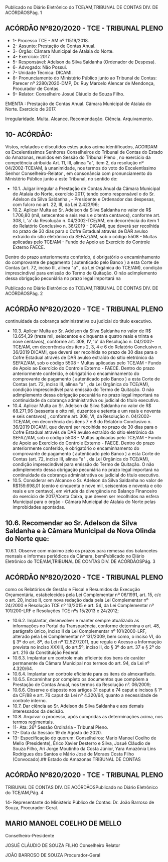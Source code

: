 Publicado  no  Diário  Eletrônico do TCE/AM,TRIBUNAL DE CONTAS DIV. DE ACÓRDÃOSPág. 1

## ACÓRDÃO Nº820/2020 - TCE - TRIBUNAL PLENO

- 1- Processo TCE - AM nº 11519/2018.
- 2- Assunto: Prestação de Contas Anual.
- 3- Órgão: Câmara Municipal de Atalaia do Norte.
- 4- Exercício: 2017.
- 5- Responsável: Adelson da Silva Saldanha (Ordenador de Despesa).
- 6- Advogado: Não Possui.
- 7- Unidade Técnica: DICAMI.
- 8- Pronunciamento  do  Ministério  Público  junto  ao  Tribunal  de  Contas: Parecer  nº 2280/2020-DMP, Dr. Ruy Marcelo Alencar de Mendonça, Procurador de Contas.
- 9- Relator: Conselheiro Josué Cláudio de Souza Filho.

EMENTA : Prestação  de  Contas  Anual. Câmara Municipal de Atalaia do Norte. Exercício de 2017.

Irregularidade. Multa. Alcance. Recomendação. Ciência. Arquivamento.

## 10-  ACÓRDÃO:

Vistos, relatados e discutidos estes autos acima identificados, ACORDAM os Excelentíssimos Senhores Conselheiros do Tribunal de Contas do Estado do Amazonas, reunidos em Sessão do Tribunal Pleno , no exercício da competência atribuída Art. 11, III, alínea "a", item 2, da resolução nº 04/2002-TCE/AM, à unanimidade, nos termos do voto do Excelentíssimo Senhor Conselheiro-Relator , em consonância com pronunciamento do Ministério Público junto a este Tribunal, no sentido de:

- 10.1.  Julgar  irregular a  Prestação  de  Contas Anual  da  Câmara  Municipal  de Atalaia  do  Norte,  exercício  2017,  tendo  como  responsável  o  do Sr. Adelson  da  Silva  Saldanha , -  Presidente  e  Ordenador  das  despesas, com fulcro no art. 22, III, da Lei 2.423/96;
- 10.2.  Aplicar  Multa ao Sr.  Adelson  da  Silva  Saldanha no  valor  de R$ 1.706,80 (mil,  setecentos  e  seis  reais  e  oitenta  centavos),  conforme  art. 308, I, 'a' da Resolução n. 04/2002-TCE/AM, em decorrência do item 1 do Relatório  Conclusivo  n.  36/2019  -  DICAMI,  que  deverá  ser  recolhida no prazo de 30 dias para o Cofre Estadual através de DAR avulso extraído do sítio  eletrônico  da  SEFAZ/AM,  sob  o  código  5508  -  Multas  aplicadas pelo  TCE/AM  -  Fundo  de  Apoio  ao  Exercício  do  Controle  Externo  FAECE.

Dentro do prazo anteriormente conferido, é obrigatório o encaminhamento do comprovante de pagamento ( autenticado pelo Banco ) a esta Corte de Contas  (art.  72,  inciso  III,  alínea  "a"  ,  da  Lei  Orgânica  do  TCE/AM), condição  imprescindível  para  emissão  do  Termo  de  Quitação.  O  não adimplemento  dessa  obrigação  pecuniária  no  prazo  legal  importará  na

Publicado  no  Diário  Eletrônico do TCE/AM,TRIBUNAL DE CONTAS DIV. DE ACÓRDÃOSPág. 2

## ACÓRDÃO Nº820/2020 - TCE - TRIBUNAL PLENO

continuidade da cobrança administrativa ou judicial do título executivo.

- 10.3.  Aplicar  Multa ao Sr.  Adelson  da  Silva  Saldanha no  valor  de R$ 13.654,39 (treze mil, seiscentos e cinquenta e quatro reais e trinta e nove centavos), conforme art. 308, IV, 'b' da Resolução n. 04/2002-TCE/AM, em decorrência dos itens 2, 3, 4 e 6 do Relatório Conclusivo n. 36/2019 DICAMI,  que  deverá  ser  recolhida no  prazo  de  30  dias para  o  Cofre Estadual através de DAR  avulso extraído do sítio eletrônico da SEFAZ/AM, sob o código 5508 - Multas aplicadas pelo TCE/AM - Fundo de Apoio ao Exercício do Controle Externo - FAECE. Dentro do prazo anteriormente conferido, é obrigatório o encaminhamento do comprovante de pagamento ( autenticado pelo Banco ) a esta Corte de Contas  (art.  72,  inciso  III,  alínea  "a"  ,  da  Lei  Orgânica  do  TCE/AM), condição  imprescindível  para  emissão  do  Termo  de  Quitação.  O  não adimplemento  dessa  obrigação  pecuniária  no  prazo  legal  importará  na continuidade da cobrança administrativa ou judicial do título executivo.
- 10.4.  Aplicar  Multa ao Sr.  Adelson  da  Silva  Saldanha no  valor  de R$ 68.271,96 (sessenta e oito mil, duzentos e setenta e um reais e noventa e seis centavos) , conforme art. 308, VI, da Resolução n. 04/2002-TCE/AM, em  decorrência  dos  itens 7  e  8  do  Relatório  Conclusivo  n.  36/2019  DICAMI,  que  deverá  ser  recolhida no  prazo  de  30  dias para  o  Cofre Estadual através de DAR  avulso extraído do sítio eletrônico da SEFAZ/AM, sob o código 5508 - Multas aplicadas pelo TCE/AM - Fundo de Apoio ao Exercício do Controle Externo - FAECE. Dentro do prazo anteriormente conferido, é obrigatório o encaminhamento do comprovante de pagamento ( autenticado pelo Banco ) a esta Corte de Contas  (art.  72,  inciso  III,  alínea  "a"  ,  da  Lei  Orgânica  do  TCE/AM), condição  imprescindível  para  emissão  do  Termo  de  Quitação.  O  não adimplemento  dessa  obrigação  pecuniária  no  prazo  legal  importará  na continuidade da cobrança administrativa ou judicial do título executivo.
- 10.5.  Considerar em Alcance o Sr.  Adelson da Silva Saldanha no  valor  de R$159.698,01 (cento e cinquenta e nove mil, seiscentos e noventa e oito reais e um centavo), em virtude da divergência no Balanço Financeiro do exercício  de  2017/Conta  Caixa,  que  devem  ser  recolhidos  na  esfera Municipal  para  o  órgão  -  Câmara  Municipal  de  Atalaia  do  Norte  pelas improbidades apontadas.

## 10.6.  Recomendar ao Sr. Adelson da Silva Saldanha e à Câmara Municipal de Nova Olinda do Norte que:

10.6.1. Observe  com  máximo  zelo  os  prazos  para  remessa  dos balancetes mensais e informes periódicos da Câmara, bemPublicado  no  Diário  Eletrônico do TCE/AM,TRIBUNAL DE CONTAS DIV. DE ACÓRDÃOSPág. 3

## ACÓRDÃO Nº820/2020 - TCE - TRIBUNAL PLENO

como  os  Relatórios  de  Gestão  e  Fiscal  e  Resumidos  da Execução Orçamentária, estabelecidos pela Lei Complementar nº 06/1991, art. 15, c/c o art. 20, inciso II, com nova  redação  dada  pela  Lei  Complementar  nº  24/2000  e Resolução TCE nº 13/2015 e art. 54, da Lei Complementar nº 101/200-LRF e Resoluções TCE nºs 15/2013 e 24/2012;

- 10.6.2. Implantar, desenvolver e manter sempre atualizado as informações no Portal da Transparência, conforme determina o art. 48, parágrafo único, inciso II da Lei Complementar nº 101/2000-LRF, alterado pela Lei Complementar nº 131/2009, bem  como,  o  inciso  VI,  do  §  3º  do  art.  8º,  da  Lei  nº 12.527/2011, que regula o Acesso a Informação prevista no inciso XXXIII, do art.5º, inciso II, do § 3º do art. 37 e § 2º do art. 216 da Constituição Federal.
- 10.6.3. Implantar  um  controle  mais  eficiente  dos  bens  de  caráter permanente da Câmara Municipal nos termos do art. 94, da Lei nº 4.320/64.
- 10.6.4. Implantar um controle eficiente para os itens do almoxarifado.
- 10.6.5. Encaminhar  por  completo  os  documentos  que  compõem  a Prestação  de  Contas  Anual,  nos  termos  da  Resolução  n°. 06/2009;
- 10.6.6. Observe o disposto nos artigos 31 caput e 74 caput e incisos § 1º da CF/88 e art. 76 caput da Lei nº 4.320/64, quanto a necessidade de controle interno.
- 10.7.  Dar ciência ao Sr. Adelson da Silva Saldanha e aos demais interessados da decisão.
- 10.8.  Arquivar o  processo,  após  cumpridas  as  determinações  acima,  nos termos regimentais.
- 11-  Ata: 26ª Sessão Ordinária - Tribunal Pleno.
- 12-  Data da Sessão: 19 de Agosto de 2020.
- 13-  Especificação do quorum: Conselheiros: Mario Manoel Coelho de Mello (Presidente),  Érico  Xavier  Desterro  e  Silva,  Josué  Cláudio  de  Souza  Filho,  Ari  Jorge Moutinho da Costa Júnior, Yara Amazônia Lins Rodrigues dos Santos e Mário José de Moraes Costa Filho (Convocado).## Estado do Amazonas TRIBUNAL DE CONTAS

## ACÓRDÃO Nº820/2020 - TCE - TRIBUNAL PLENO

TRIBUNAL DE CONTAS DIV. DE ACÓRDÃOSPublicado  no  Diário  Eletrônico do TCE/AM,Pág. 4

14-  Representante  do  Ministério  Público  de  Contas: Dr. João  Barroso  de  Souza, Procurador-Geral.

## MARIO MANOEL COELHO DE MELLO

Conselheiro-Presidente

JOSUÉ CLÁUDIO DE SOUZA FILHO Conselheiro Relator

JOÃO BARROSO DE SOUZA Procurador-Geral